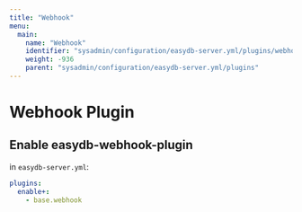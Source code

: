 ```yaml
---
title: "Webhook"
menu:
  main:
    name: "Webhook"
    identifier: "sysadmin/configuration/easydb-server.yml/plugins/webhook"
    weight: -936
    parent: "sysadmin/configuration/easydb-server.yml/plugins"
---
```


# Webhook Plugin

## Enable easydb-webhook-plugin

in `easydb-server.yml`:

```yaml
plugins:
  enable+:
    - base.webhook
```
